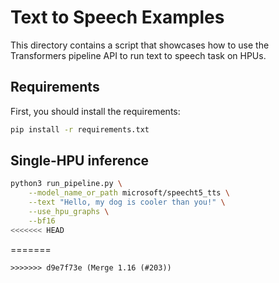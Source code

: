 <!---
Copyright 2021 The HuggingFace Team. All rights reserved.

Licensed under the Apache License, Version 2.0 (the "License");
you may not use this file except in compliance with the License.
You may obtain a copy of the License at

    http://www.apache.org/licenses/LICENSE-2.0

Unless required by applicable law or agreed to in writing, software
distributed under the License is distributed on an "AS IS" BASIS,
WITHOUT WARRANTIES OR CONDITIONS OF ANY KIND, either express or implied.
See the License for the specific language governing permissions and
limitations under the License.
-->

# Text to Speech Examples

This directory contains a script that showcases how to use the Transformers pipeline API to run text to speech task on HPUs.

## Requirements

First, you should install the requirements:
```bash
pip install -r requirements.txt
```

## Single-HPU inference

```bash
python3 run_pipeline.py \
    --model_name_or_path microsoft/speecht5_tts \
    --text "Hello, my dog is cooler than you!" \
    --use_hpu_graphs \
    --bf16
<<<<<<< HEAD
```
=======
```
>>>>>>> d9e7f73e (Merge 1.16 (#203))
